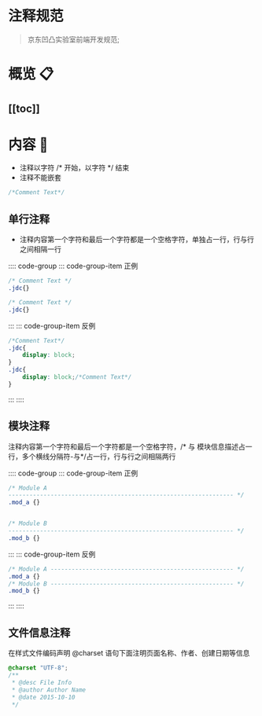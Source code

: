 # 注释规范
> 京东凹凸实验室前端开发规范;
# 概览 :clipboard:
 
[[toc]]
---
# 内容 :japanese_ogre:

* 注释以字符 /* 开始，以字符 */ 结束
* 注释不能嵌套

```css
/*Comment Text*/
```

## 单行注释

* 注释内容第一个字符和最后一个字符都是一个空格字符，单独占一行，行与行之间相隔一行

:::: code-group
::: code-group-item 正例
```css
/* Comment Text */
.jdc{}

/* Comment Text */
.jdc{}
```
:::
::: code-group-item 反例
```css
/*Comment Text*/
.jdc{
	display: block;
}
.jdc{
	display: block;/*Comment Text*/
}
```
:::
::::

## 模块注释

注释内容第一个字符和最后一个字符都是一个空格字符，/* 与 模块信息描述占一行，多个横线分隔符-与*/占一行，行与行之间相隔两行

:::: code-group
::: code-group-item 正例
```css
/* Module A
---------------------------------------------------------------- */
.mod_a {}


/* Module B
---------------------------------------------------------------- */
.mod_b {}
```
:::
::: code-group-item 反例
```css
/* Module A ---------------------------------------------------- */
.mod_a {}
/* Module B ---------------------------------------------------- */
.mod_b {}
```
:::
::::

## 文件信息注释

在样式文件编码声明 @charset 语句下面注明页面名称、作者、创建日期等信息

```css
@charset "UTF-8";
/**
 * @desc File Info
 * @author Author Name
 * @date 2015-10-10
 */
```